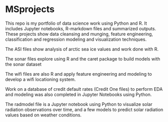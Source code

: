 # MSprojects
This repo is my portfolio of data science work using Python and R. It includes Jupyter notebooks, R-markdown files and summarized outputs. These projects show data cleansing and munging, feature engineering, classification and regression modeling and visualization techniques. 

The ASI files show analysis of arctic sea ice values and work done with R.

The sonar files explore using R and the caret package to build models with the sonar dataset

The wifi files are also R and apply feature engineering and modeling to develop a wifi locationing system.

Work on a database of credit default rates (Credit One files) to perform EDA and modeling was also completed in Jupyter Notebooks using Python.

The radmodel file is a Jupyter notebook using Python to visualize solar radiation observations over time, and a few models to predict solar radiation values based on weather conditions.
